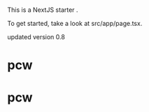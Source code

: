 # 

This is a NextJS starter .

To get started, take a look at src/app/page.tsx.


updated version 0.8
# pcw
# pcw
